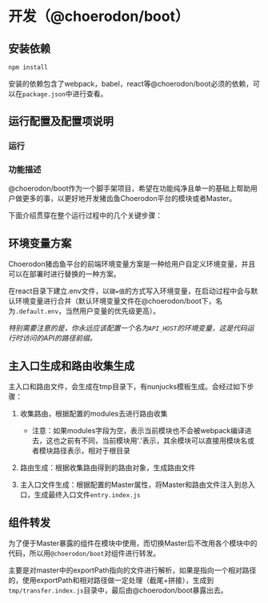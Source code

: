 # 开发（@choerodon/boot）

## 安装依赖

```bash
npm install
```

安装的依赖包含了webpack，babel，react等@choerodon/boot必须的依赖，可以在`package.json`中进行查看。

## 运行配置及配置项说明

### 运行

### 功能描述

@choerodon/boot作为一个脚手架项目，希望在功能纯净且单一的基础上帮助用户做更多的事，以更好地开发猪齿鱼Choerodon平台的模块或者Master。

下面介绍贯穿在整个运行过程中的几个关键步骤：

## 环境变量方案

Choerodon猪齿鱼平台的前端环境变量方案是一种给用户自定义环境变量，并且可以在部署时进行替换的一种方案。

在react目录下建立.env文件，以`键=值`的方式写入环境变量，在启动过程中会与默认环境变量进行合并（默认环境变量文件在@choerodon/boot下，名为`.default.env`，当然用户变量的优先级更高）。

*特别需要注意的是，你永远应该配置一个名为`API_HOST`的环境变量，这是代码运行时访问的API的路径前缀。*

## 主入口生成和路由收集生成

主入口和路由文件，会生成在tmp目录下，有nunjucks模板生成。会经过如下步骤：

1. 收集路由，根据配置的modules去进行路由收集
   * 注意：如果modules字段为空，表示当前模块也不会被webpack编译进去，这也之前有不同，当前模块用'.'表示，其余模块可以直接用模块名或者模块路径表示，相对于根目录

2. 路由生成：根据收集路由得到的路由对象，生成路由文件
3. 主入口文件生成：根据配置的Master属性，将Master和路由文件注入到总入口，生成最终入口文件`entry.index.js`

## 组件转发

为了便于Master暴露的组件在模块中使用，而切换Master后不改用各个模块中的代码，所以用`@choerodon/boot`对组件进行转发。

主要是对master中的exportPath指向的文件进行解析，如果是指向一个相对路径的，使用exportPath和相对路径做一定处理（截尾+拼接），生成到`tmp/transfer.index.js`目录中，最后由@choerodon/boot暴露出去。
